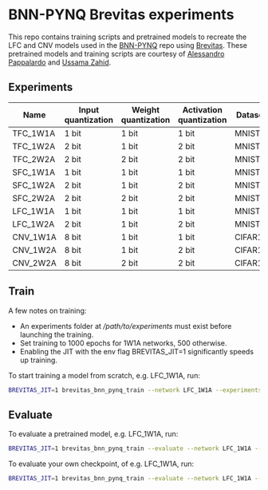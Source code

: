 # BNN-PYNQ Brevitas experiments

This repo contains training scripts and pretrained models to recreate the LFC and CNV models
used in the [BNN-PYNQ](https://github.com/Xilinx/BNN-PYNQ) repo using [Brevitas](https://github.com/Xilinx/brevitas).
These pretrained models and training scripts are courtesy of 
[Alessandro Pappalardo](https://github.com/volcacius) and [Ussama Zahid](https://github.com/ussamazahid96).

## Experiments

| Name     | Input quantization           | Weight quantization | Activation quantization | Dataset       | Top1 accuracy |
|----------|------------------------------|---------------------|-------------------------|---------------|---------------|
| TFC_1W1A | 1 bit                        | 1 bit               | 1 bit                   |  MNIST        |    93.17%     |
| TFC_1W2A | 2 bit                        | 1 bit               | 2 bit                   |  MNIST        |    94.79%     |
| TFC_2W2A | 2 bit                        | 2 bit               | 2 bit                   |  MNIST        |    96.60%     |
| SFC_1W1A | 1 bit                        | 1 bit               | 1 bit                   |  MNIST        |    97.81%     |
| SFC_1W2A | 2 bit                        | 1 bit               | 2 bit                   |  MNIST        |    98.31%     |
| SFC_2W2A | 2 bit                        | 2 bit               | 2 bit                   |  MNIST        |    98.66%     |
| LFC_1W1A | 1 bit                        | 1 bit               | 1 bit                   |  MNIST        |    98.88%     |
| LFC_1W2A | 2 bit                        | 1 bit               | 2 bit                   |  MNIST        |    98.99%     |
| CNV_1W1A | 8 bit                        | 1 bit               | 1 bit                   |  CIFAR10      |    84.22%     |
| CNV_1W2A | 8 bit                        | 1 bit               | 2 bit                   |  CIFAR10      |    87.80%     |
| CNV_2W2A | 8 bit                        | 2 bit               | 2 bit                   |  CIFAR10      |    89.03%     |

## Train

A few notes on training:
- An experiments folder at */path/to/experiments* must exist before launching the training.
- Set training to 1000 epochs for 1W1A networks, 500 otherwise. 
- Enabling the JIT with the env flag BREVITAS_JIT=1 significantly speeds up training.

To start training a model from scratch, e.g. LFC_1W1A, run:
 ```bash
BREVITAS_JIT=1 brevitas_bnn_pynq_train --network LFC_1W1A --experiments /path/to/experiments
 ```

## Evaluate

To evaluate a pretrained model, e.g. LFC_1W1A, run:
 ```bash
BREVITAS_JIT=1 brevitas_bnn_pynq_train --evaluate --network LFC_1W1A --pretrained
 ```

To evaluate your own checkpoint, of e.g. LFC_1W1A, run:
 ```bash
BREVITAS_JIT=1 brevitas_bnn_pynq_train --evaluate --network LFC_1W1A --resume /path/to/checkpoint.tar
 ```
